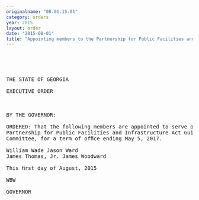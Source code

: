 ```yaml
---
originalname: "08.01.15.01"
category: orders
year: 2015
layout: order
date: "2015-08-01"
title: "Appointing members to the Partnership for Public Facilities and Infrastructure Act Guidelines Committee"
---
```

<pre>
   

 

THE STATE OF GEORGIA

EXECUTIVE ORDER

 

BY THE GOVERNOR:

ORDERED: That the following members are appointed to serve on the
Partnership for Public Facilities and Infrastructure Act Guidelines
Committee, for a term of ofﬁce ending May 5, 2017.

William Wade Jason Ward
James Thomas, Jr. James Woodward

This ﬁrst day of August, 2015

WBW

GOVERNOR

 

</pre>
